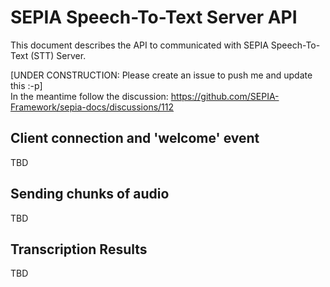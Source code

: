 # SEPIA Speech-To-Text Server API

This document describes the API to communicated with SEPIA Speech-To-Text (STT) Server.

[UNDER CONSTRUCTION: Please create an issue to push me and update this :-p]  
In the meantime follow the discussion: https://github.com/SEPIA-Framework/sepia-docs/discussions/112

## Client connection and 'welcome' event

TBD

## Sending chunks of audio

TBD

## Transcription Results

TBD
